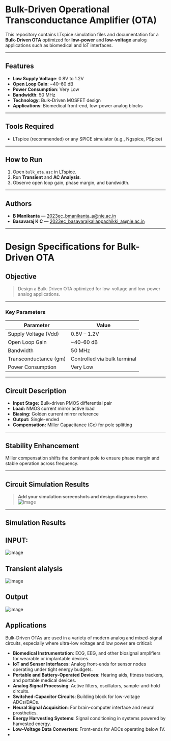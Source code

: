 # Bulk-Driven Operational Transconductance Amplifier (OTA)

This repository contains LTspice simulation files and documentation for a **Bulk-Driven OTA** optimized for **low-power** and **low-voltage** analog applications such as biomedical and IoT interfaces.

---

## Features

- **Low Supply Voltage**: 0.8V to 1.2V
- **Open Loop Gain**: ~40–60 dB
- **Power Consumption**: Very Low
- **Bandwidth**: 50 MHz
- **Technology**: Bulk-Driven MOSFET design
- **Applications**: Biomedical front-end, low-power analog blocks

---

## Tools Required

- LTspice (recommended) or any SPICE simulator (e.g., Ngspice, PSpice)

---

## How to Run

1. Open `bulk_ota.asc` in LTspice.
2. Run **Transient** and **AC Analysis**.
3. Observe open loop gain, phase margin, and bandwidth.

---

## Authors

- **B Manikanta** — [2023ec_bmanikanta_a@nie.ac.in](mailto:2023ec_bmanikanta_a@nie.ac.in)
- **Basavaraj K C** — [2023ec_basavarajkallappachikki_a@nie.ac.in](mailto:2023ec_basavarajkallappachikki_a@nie.ac.in)

---

# Design Specifications for Bulk-Driven OTA

## Objective

> Design a Bulk-Driven OTA optimized for low-voltage and low-power analog applications.

---

### Key Parameters

| Parameter                | Value                      |
|--------------------------|----------------------------|
| Supply Voltage (Vdd)     | 0.8V – 1.2V                |
| Open Loop Gain           | ~40–60 dB                  |
| Bandwidth                | 50 MHz                     |
| Transconductance (gm)    | Controlled via bulk terminal|
| Power Consumption        | Very Low                   |

---

## Circuit Description

- **Input Stage:** Bulk-driven PMOS differential pair
- **Load:** NMOS current mirror active load
- **Biasing:** Golden current mirror reference
- **Output:** Single-ended
- **Compensation:** Miller Capacitance (Cc) for pole splitting

---

## Stability Enhancement

Miller compensation shifts the dominant pole to ensure phase margin and stable operation across frequency.


---

## Circuit Simulation Results

> **Add your simulation screenshots and design diagrams here.**
>![image](https://github.com/user-attachments/assets/596465d9-e51c-482f-9dba-0fe9094925e9)

---
 ## Simulation Results
 ## INPUT:
 ![image](https://github.com/user-attachments/assets/853e4bd7-1a1e-4eea-9e62-a944a912181c)

## Transient alalysis
![image](https://github.com/user-attachments/assets/57e493ab-9c3f-4571-ac44-63470a2c5cd9)

## Output
![image](https://github.com/user-attachments/assets/8e26da18-13dd-4eed-8e62-7057f3e5f9ed)

## Applications

Bulk-Driven OTAs are used in a variety of modern analog and mixed-signal circuits, especially where ultra-low voltage and low power are critical:

- **Biomedical Instrumentation**: ECG, EEG, and other biosignal amplifiers for wearable or implantable devices.
- **IoT and Sensor Interfaces**: Analog front-ends for sensor nodes operating under tight energy budgets.
- **Portable and Battery-Operated Devices**: Hearing aids, fitness trackers, and portable medical devices.
- **Analog Signal Processing**: Active filters, oscillators, sample-and-hold circuits.
- **Switched-Capacitor Circuits**: Building block for low-voltage ADCs/DACs.
- **Neural Signal Acquisition**: For brain-computer interface and neural prosthetics.
- **Energy Harvesting Systems**: Signal conditioning in systems powered by harvested energy.
- **Low-Voltage Data Converters**: Front-ends for ADCs operating below 1V.
- 

